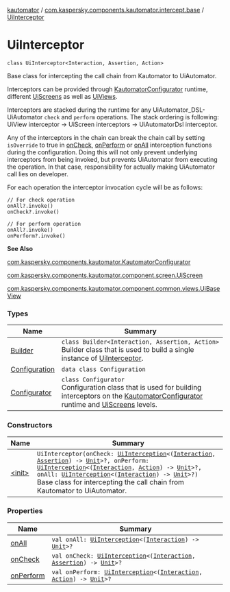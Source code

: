 [kautomator](../../index.md) / [com.kaspersky.components.kautomator.intercept.base](../index.md) / [UiInterceptor](./index.md)

# UiInterceptor

`class UiInterceptor<Interaction, Assertion, Action>`

Base class for intercepting the call chain from Kautomator to UiAutomator.

Interceptors can be provided through [KautomatorConfigurator](../../com.kaspersky.components.kautomator/-kautomator-configurator/index.md) runtime,
different [UiScreens](#) as well as [UiViews](../../com.kaspersky.components.kautomator.component.common.views/-ui-base-view/index.md).

Interceptors are stacked during the runtime for any UiAutomator_DSL-UiAutomator `check` and `perform` operations.
The stack ordering is following: UiView interceptor -&gt; UiScreen interceptors -&gt; UiAutomatorDsl interceptor.

Any of the interceptors in the chain can break the chain call by setting `isOverride` to true
in [onCheck](-builder/on-check.md), [onPerform](-builder/on-perform.md) or [onAll](-builder/on-all.md) interception
functions during the configuration. Doing this will not only prevent underlying
interceptors from being invoked, but prevents UiAutomator from executing the operation. In that case,
responsibility for actually making UiAutomator call lies on developer.

For each operation the interceptor invocation cycle will be as follows:

```
// For check operation
onAll?.invoke()
onCheck?.invoke()

// For perform operation
onAll?.invoke()
onPerform?.invoke()
```

**See Also**

[com.kaspersky.components.kautomator.KautomatorConfigurator](../../com.kaspersky.components.kautomator/-kautomator-configurator/index.md)

[com.kaspersky.components.kautomator.component.screen.UiScreen](#)

[com.kaspersky.components.kautomator.component.common.views.UiBaseView](../../com.kaspersky.components.kautomator.component.common.views/-ui-base-view/index.md)

### Types

| Name | Summary |
|---|---|
| [Builder](-builder/index.md) | `class Builder<Interaction, Assertion, Action>`<br>Builder class that is used to build a single instance of [UiInterceptor](./index.md). |
| [Configuration](-configuration/index.md) | `data class Configuration` |
| [Configurator](-configurator/index.md) | `class Configurator`<br>Configuration class that is used for building interceptors on the [KautomatorConfigurator](../../com.kaspersky.components.kautomator/-kautomator-configurator/index.md) runtime and [UiScreens](#) levels. |

### Constructors

| Name | Summary |
|---|---|
| [&lt;init&gt;](-init-.md) | `UiInterceptor(onCheck: `[`UiInterception`](../-ui-interception/index.md)`<(`[`Interaction`](index.md#Interaction)`, `[`Assertion`](index.md#Assertion)`) -> `[`Unit`](https://kotlinlang.org/api/latest/jvm/stdlib/kotlin/-unit/index.html)`>?, onPerform: `[`UiInterception`](../-ui-interception/index.md)`<(`[`Interaction`](index.md#Interaction)`, `[`Action`](index.md#Action)`) -> `[`Unit`](https://kotlinlang.org/api/latest/jvm/stdlib/kotlin/-unit/index.html)`>?, onAll: `[`UiInterception`](../-ui-interception/index.md)`<(`[`Interaction`](index.md#Interaction)`) -> `[`Unit`](https://kotlinlang.org/api/latest/jvm/stdlib/kotlin/-unit/index.html)`>?)`<br>Base class for intercepting the call chain from Kautomator to UiAutomator. |

### Properties

| Name | Summary |
|---|---|
| [onAll](on-all.md) | `val onAll: `[`UiInterception`](../-ui-interception/index.md)`<(`[`Interaction`](index.md#Interaction)`) -> `[`Unit`](https://kotlinlang.org/api/latest/jvm/stdlib/kotlin/-unit/index.html)`>?` |
| [onCheck](on-check.md) | `val onCheck: `[`UiInterception`](../-ui-interception/index.md)`<(`[`Interaction`](index.md#Interaction)`, `[`Assertion`](index.md#Assertion)`) -> `[`Unit`](https://kotlinlang.org/api/latest/jvm/stdlib/kotlin/-unit/index.html)`>?` |
| [onPerform](on-perform.md) | `val onPerform: `[`UiInterception`](../-ui-interception/index.md)`<(`[`Interaction`](index.md#Interaction)`, `[`Action`](index.md#Action)`) -> `[`Unit`](https://kotlinlang.org/api/latest/jvm/stdlib/kotlin/-unit/index.html)`>?` |

